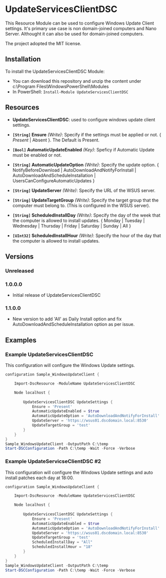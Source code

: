 # UpdateServicesClientDSC
This Resource Module can be used to configure Windows Update Client settings. It's primary use case is non domain-joined computers and Nano Server. Althought it can also be used for domain-joined computers.

The project adopted the MIT license.

## Installation
To install the UpdateServicesClientDSC Module:
* You can download this repository and unzip the content under c:\Program Files\WindowsPowerShell\Modules
* In PowerShell: ```Install-Module UpdateServicesClientDSC```

## Resources
* **UpdateServicesClientDSC**: used to configure windows update client settings.

* **`[String]` Ensure** _(Write)_: Specify if the settings must be applied or not. { *Present* | Absent }. The Default is Present.
* **`[Bool]` AutomaticUpdateEnabled** _(Key)_: Speficy if Automatic Update must be enabled or not.
* **`[String]` AutomaticUpdateOption** _(Write)_: Specify the update option. { NotifyBeforeDownload | AutoDownloadAndNotifyForInstall | AutoDownloadAndScheduleInstallation | UsersCanConfigureAutomaticUpdates }
* **`[String]` UpdateServer** _(Write)_: Specify the URL of the WSUS server.
* **`[String]` UpdateTargetGroup** _(Write)_: Specify the target group that the computer must belong to. (This is configured in the WSUS server).
* **`[String]` ScheduledInstallDay** _(Write)_: Specify the day of the week that the computer is allowed to install updates. { Monday | Tuesday | Wednesday | Thursday | Friday | Saturday | Sunday | All }
* **`[UInt32]` ScheduledInstallHour** _(Write)_: Specify the hour of the day that the computer is allowed to install updates.

## Versions

### Unreleased

### 1.0.0.0
* Initial release of UpdateServicesClientDSC
### 1.1.0.0
* New version to add 'All' as Daily Install option and fix AutoDownloadAndScheduleInstallation option as per issue.

## Examples

### Example UpdateServicesClientDSC

This configuration will configure the Windows Update settings.

```powershell
configuration Sample_WindowsUpdateClient {

    Import-DscResource -ModuleName UpdateServicesClientDSC

    Node localhost {
    
        UpdateServicesClientDSC UpdateSettings {
            Ensure = 'Present'
            AutomaticUpdateEnabled = $true
            AutomaticUpdateOption = 'AutoDownloadAndNotifyForInstall'
            UpdateServer = 'https://wsus01.dscdomain.local:8530'
            UpdateTargetGroup = 'test'
        }
    }
}
Sample_WindowsUpdateClient -OutputPath C:\temp
Start-DSCConfiguration -Path C:\temp -Wait -Force -Verbose
```

### Example UpdateServicseClientDSC #2
This configuration will configure the Windows Update settings and auto install patches each day at 18:00.

```powershell
configuration Sample_WindowsUpdateClient {

    Import-DscResource -ModuleName UpdateServicesClientDSC

    Node localhost {
    
        UpdateServicesClientDSC UpdateSettings {
            Ensure = 'Present'
            AutomaticUpdateEnabled = $true
            AutomaticUpdateOption = 'AutoDownloadAndNotifyForInstall'
            UpdateServer = 'https://wsus01.dscdomain.local:8530'
            UpdateTargetGroup = 'test'
			ScheduledInstallDay = "All"
            ScheduledInstallHour = "18"
        }
    }
}
Sample_WindowsUpdateClient -OutputPath C:\temp
Start-DSCConfiguration -Path C:\temp -Wait -Force -Verbose
```
